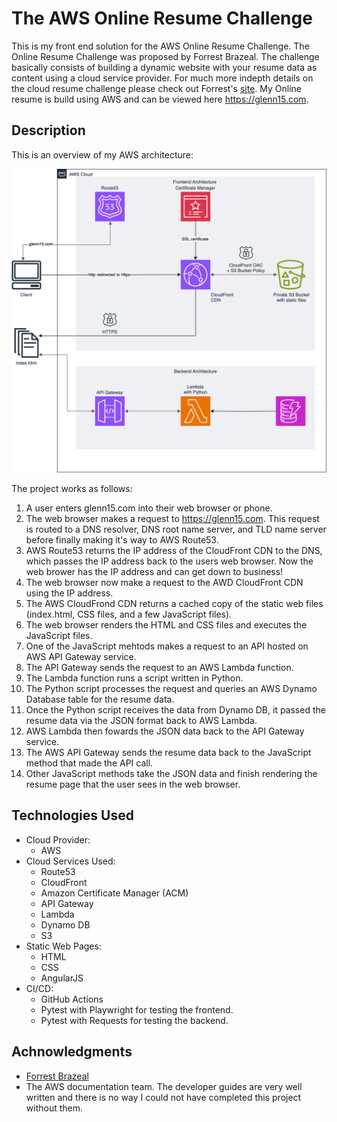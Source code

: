 The AWS Online Resume Challenge
===============================
This is my front end solution for the AWS Online Resume Challenge. The Online Resume Challenge was proposed by Forrest Brazeal. The challenge basically consists of building a dynamic website with your resume data as content using a cloud service provider. For much more indepth details on the cloud resume challenge please check out Forrest's [site](https://forrestbrazeal.com/2020/04/23/the-cloud-resume-challenge/). My Online resume is build using AWS and can be viewed here <https://glenn15.com>.

Description
-----------

This is an overview of my AWS architecture:

![AWS Online Resume Architecture Diagram](https://github.com/glennc15/online-resume-frontend/blob/main/diagrams/OnlineResumeArchitecture.drawio.svg "AWS architecture drawing")

The project works as follows:
1. A user enters glenn15.com into their web browser or phone.
2. The web browser makes a request to https://glenn15.com. This request is routed to a DNS resolver, DNS root name server, and TLD name server before finally making it's way to AWS Route53.
3. AWS Route53 returns the IP address of the CloudFront CDN to the DNS, which passes the IP address back to the users web browser. Now the web brower has the IP address and can get down to business!
4. The web browser now make a request to the AWD CloudFront CDN using the IP address.
5. The AWS CloudFrond CDN returns a cached copy of the static web files (index.html, CSS files, and a few JavaScript files).
5. The web browser renders the HTML and CSS files and executes the JavaScript files.
6. One of the JavaScript mehtods makes a request to an API hosted on AWS API Gateway service.
7. The API Gateway sends the request to an AWS Lambda function.
7. The Lambda function runs a script written in Python.
7. The Python script processes the request and queries an AWS Dynamo Database table for the resume data.
7. Once the Python script receives the data from Dynamo DB, it passed the resume data via the JSON format back to AWS Lambda.
7. AWS Lambda then fowards the JSON data back to the API Gateway service.
8. The AWS API Gateway sends the resume data back to the JavaScript method that made the API call.
9. Other JavaScript methods take the JSON data and finish rendering the resume page that the user sees in the web browser.

Technologies Used
-----------------
* Cloud Provider:
    * AWS
* Cloud Services Used:
    * Route53
    * CloudFront
    * Amazon Certificate Manager (ACM)
    * API Gateway
    * Lambda
    * Dynamo DB
    * S3
* Static Web Pages:
    * HTML
    * CSS
    * AngularJS
* CI/CD:
    * GitHub Actions
    * Pytest with Playwright for testing the frontend.
    * Pytest with Requests for testing the backend.

Achnowledgments
---------------
* [Forrest Brazeal](https://forrestbrazeal.com/)
* The AWS documentation team. The developer guides are very well written and there is no way I could not have completed this project without them.

